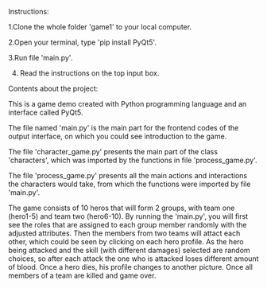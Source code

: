 Instructions:

1.Clone the whole folder 'game1' to your local computer.

2.Open your terminal, type 'pip install PyQt5'.

3.Run file 'main.py'.

4. Read the instructions on the top input box.


Contents about the project:


This is a game demo created with Python programming language and an interface called PyQt5.

The file named 'main.py' is the main part for the frontend codes of the output interface, on which you could see introduction to the game.

The file 'character_game.py' presents the main part of the class 'characters', which was imported by the functions in file 'process_game.py'.

The file 'process_game.py' presents all the main actions and interactions the characters would take, from which the functions were imported by file 'main.py'.

The game consists of 10 heros that will form 2 groups, with team one (hero1-5) and team two (hero6-10). By running the 'main.py', you will first see the roles that are assigned to each group member randomly with the adjusted attributes. Then the members from two teams will attact each other, which could be seen by clicking on each hero profile. As the hero being attacked and the skill (with different damages) selected are random choices, so after each attack the one who is attacked loses different amount of blood. Once a hero dies, his profile changes to another picture. Once all members of a team are killed and game over.

